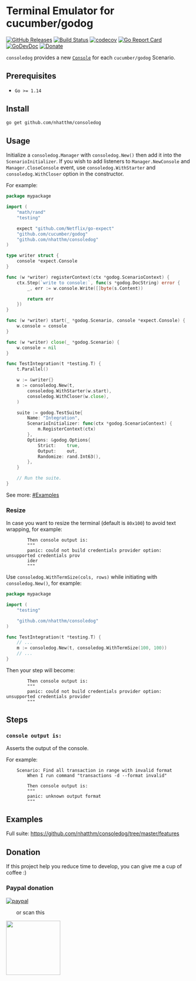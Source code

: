 # Terminal Emulator for cucumber/godog

[![GitHub Releases](https://img.shields.io/github/v/release/nhatthm/consoledog)](https://github.com/nhatthm/consoledog/releases/latest)
[![Build Status](https://github.com/nhatthm/consoledog/actions/workflows/test.yaml/badge.svg)](https://github.com/nhatthm/consoledog/actions/workflows/test.yaml)
[![codecov](https://codecov.io/gh/nhatthm/consoledog/branch/master/graph/badge.svg?token=eTdAgDE2vR)](https://codecov.io/gh/nhatthm/consoledog)
[![Go Report Card](https://goreportcard.com/badge/github.com/nhatthm/consoledog)](https://goreportcard.com/report/github.com/nhatthm/consoledog)
[![GoDevDoc](https://img.shields.io/badge/dev-doc-00ADD8?logo=go)](https://pkg.go.dev/github.com/nhatthm/consoledog)
[![Donate](https://img.shields.io/badge/Donate-PayPal-green.svg)](https://www.paypal.com/donate/?hosted_button_id=PJZSGJN57TDJY)

`consoledog` provides a new [`Console`](https://github.com/netflix/go-expect) for each `cucumber/godog` Scenario.

## Prerequisites

- `Go >= 1.14`

## Install

```bash
go get github.com/nhatthm/consoledog
```

## Usage

Initialize a `consoledog.Manager` with `consoledog.New()` then add it into the `ScenarioInitializer`. If you wish to add listeners to `Manager.NewConsole` and
`Manager.CloseConsole` event, use `consoledog.WithStarter` and `consoledog.WithCloser` option in the constructor.

For example:

```go
package mypackage

import (
    "math/rand"
    "testing"

    expect "github.com/Netflix/go-expect"
    "github.com/cucumber/godog"
    "github.com/nhatthm/consoledog"
)

type writer struct {
    console *expect.Console
}

func (w *writer) registerContext(ctx *godog.ScenarioContext) {
    ctx.Step(`write to console:`, func(s *godog.DocString) error {
        _, err := w.console.Write([]byte(s.Content))

        return err
    })
}

func (w *writer) start(_ *godog.Scenario, console *expect.Console) {
    w.console = console
}

func (w *writer) close(_ *godog.Scenario) {
    w.console = nil
}

func TestIntegration(t *testing.T) {
    t.Parallel()

    w := &writer{}
    m := consoledog.New(t,
        consoledog.WithStarter(w.start),
        consoledog.WithCloser(w.close),
    )

    suite := godog.TestSuite{
        Name: "Integration",
        ScenarioInitializer: func(ctx *godog.ScenarioContext) {
            m.RegisterContext(ctx)
        },
        Options: &godog.Options{
            Strict:    true,
            Output:    out,
            Randomize: rand.Int63(),
        },
    }

    // Run the suite.
}
```

See more: [#Examples](#Examples)

### Resize

In case you want to resize the terminal (default is `80x100`) to avoid text wrapping, for example:

```gherkin
        Then console output is:
        """
        panic: could not build credentials provider option: unsupported credentials prov
        ider
        """
```

Use `consoledog.WithTermSize(cols, rows)` while initiating with `consoledog.New()`, for example:

```go
package mypackage

import (
    "testing"

    "github.com/nhatthm/consoledog"
)

func TestIntegration(t *testing.T) {
    // ...
    m := consoledog.New(t, consoledog.WithTermSize(100, 100))
    // ...
}
```

Then your step will become:

```gherkin
        Then console output is:
        """
        panic: could not build credentials provider option: unsupported credentials provider
        """
```

## Steps

### `console output is:`

Asserts the output of the console.

For example:

```gherkin
    Scenario: Find all transaction in range with invalid format
        When I run command "transactions -d --format invalid"

        Then console output is:
        """
        panic: unknown output format
        """
```

## Examples

Full suite: https://github.com/nhatthm/consoledog/tree/master/features

## Donation

If this project help you reduce time to develop, you can give me a cup of coffee :)

### Paypal donation

[![paypal](https://www.paypalobjects.com/en_US/i/btn/btn_donateCC_LG.gif)](https://www.paypal.com/donate/?hosted_button_id=PJZSGJN57TDJY)

&nbsp;&nbsp;&nbsp;&nbsp;&nbsp;&nbsp;&nbsp;or scan this

<img src="https://user-images.githubusercontent.com/1154587/113494222-ad8cb200-94e6-11eb-9ef3-eb883ada222a.png" width="147px" />

